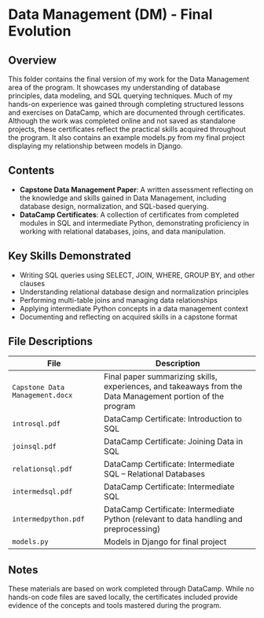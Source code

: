 # Data Management (DM) - Final Evolution

## Overview
This folder contains the final version of my work for the Data Management area of the program. It showcases my understanding of database principles, data modeling, and SQL querying techniques. Much of my hands-on experience was gained through completing structured lessons and exercises on DataCamp, which are documented through certificates. Although the work was completed online and not saved as standalone projects, these certificates reflect the practical skills acquired throughout the program. It also contains an example models.py from my final project displaying my relationship between models in Django.

## Contents
- **Capstone Data Management Paper**: A written assessment reflecting on the knowledge and skills gained in Data Management, including database design, normalization, and SQL-based querying.
- **DataCamp Certificates**: A collection of certificates from completed modules in SQL and intermediate Python, demonstrating proficiency in working with relational databases, joins, and data manipulation.

## Key Skills Demonstrated
- Writing SQL queries using SELECT, JOIN, WHERE, GROUP BY, and other clauses  
- Understanding relational database design and normalization principles  
- Performing multi-table joins and managing data relationships  
- Applying intermediate Python concepts in a data management context  
- Documenting and reflecting on acquired skills in a capstone format  

## File Descriptions

| File                      | Description |
|--------------------------|-------------|
| `Capstone Data Management.docx` | Final paper summarizing skills, experiences, and takeaways from the Data Management portion of the program |
| `introsql.pdf`           | DataCamp Certificate: Introduction to SQL |
| `joinsql.pdf`            | DataCamp Certificate: Joining Data in SQL |
| `relationsql.pdf`        | DataCamp Certificate: Intermediate SQL – Relational Databases |
| `intermedsql.pdf`        | DataCamp Certificate: Intermediate SQL |
| `intermedpython.pdf`     | DataCamp Certificate: Intermediate Python (relevant to data handling and preprocessing) |
| `models.py`              | Models in Django for final project   |

## Notes
These materials are based on work completed through DataCamp. While no hands-on code files are saved locally, the certificates included provide evidence of the concepts and tools mastered during the program.

